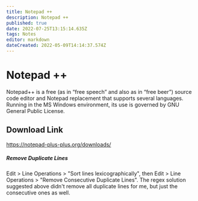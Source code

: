 ```yaml
---
title: Notepad ++
description: Notepad ++
published: true
date: 2022-07-25T13:15:14.635Z
tags: Notes
editor: markdown
dateCreated: 2022-05-09T14:14:37.574Z
---
```

# Notepad ++
Notepad++ is a free (as in “free speech” and also as in “free beer”) source code editor and Notepad replacement that supports several languages. Running in the MS Windows environment, its use is governed by GNU General Public License.

## Download Link
https://notepad-plus-plus.org/downloads/


##### Remove Duplicate Lines
Edit > Line Operations > "Sort lines lexicographically",
then
Edit > Line Operations > "Remove Consecutive Duplicate Lines".
The regex solution suggested above didn't remove all duplicate lines for me, but just the consecutive ones as well.
